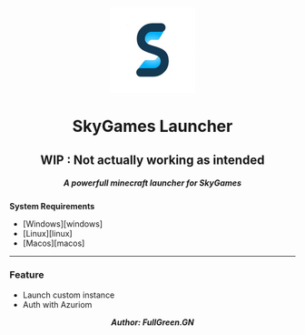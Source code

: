 <p align="center"><img src="/renderer/public/images/icon.png" width="150px" height="150px" alt="SkyGames Launcher"></p>

<h1 align="center">SkyGames Launcher</h1>
<h2 align="center">WIP : Not actually working as intended</h2>

<em><h5 align="center">A powerfull minecraft launcher for SkyGames</h5></em>

**System Requirements**

* [Windows][windows]
* [Linux][linux]
* [Macos][macos]

---

### Feature
* Launch custom instance
* Auth with Azuriom

<em><p align="center"><strong>Author: FullGreen.GN</strong></p></em>
